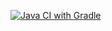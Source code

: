 [![Java CI with Gradle](https://github.com/adamGS95/BDD/actions/workflows/gradle.yml/badge.svg)](https://github.com/adamGS95/BDD/actions/workflows/gradle.yml)